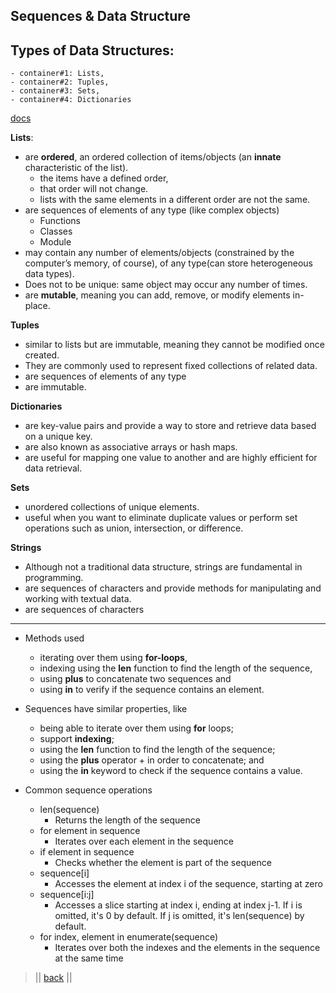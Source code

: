 ## Sequences & Data Structure

## Types of Data Structures: 
    - container#1: Lists, 
    - container#2: Tuples, 
    - container#3: Sets, 
    - container#4: Dictionaries

[docs](https://docs.python.org/3/tutorial/datastructures.html)

**Lists**: 
- are **ordered**, an ordered collection of items/objects (an **innate** characteristic of the list).
    - the items have a defined order, 
    - that order will not change.
    - lists with the same elements in a different order are not the same.
- are sequences of elements of any type (like complex objects)
    - Functions
    - Classes
    - Module
- may contain any number of elements/objects (constrained by the computer’s memory, of course), of any type(can store heterogeneous data types). 
- Does not to be unique: same object may occur any number of times.
- are **mutable**, meaning you can add, remove, or modify elements in-place.

**Tuples**
- similar to lists but are immutable, meaning they cannot be modified once created. 
- They are commonly used to represent fixed collections of related data.
- are sequences of elements of any type 
- are immutable.
	
**Dictionaries**
- are key-value pairs and provide a way to store and retrieve data based on a unique key. 
- are also known as associative arrays or hash maps.
- are useful for mapping one value to another and are highly efficient for data retrieval.

**Sets**
- unordered collections of unique elements. 
- useful when you want to eliminate duplicate values or perform set operations such as union, intersection, or difference.

**Strings**
- Although not a traditional data structure, strings are fundamental in programming. 
- are sequences of characters and provide methods for manipulating and working with textual data.
- are sequences of characters 


***

	
- Methods used
    - iterating over them using **for-loops**, 
    - indexing using the **len** function to find the length of the sequence, 
    - using **plus** to concatenate two sequences and 
    - using **in** to verify if the sequence contains an element. 

- Sequences have similar properties, like 
    * being able to iterate over them using **for** loops; 
    * support **indexing**; 
    * using the **len** function to find the length of the sequence; 
    * using the **plus** operator + in order to concatenate; and 
    * using the **in** keyword to check if the sequence contains a value.

- Common sequence operations
    * len(sequence) 
    	* Returns the length of the sequence
    * for element in sequence 
    	* Iterates over each element in the sequence
    * if element in sequence 
    	* Checks whether the element is part of the sequence
    * sequence[i] 
    	* Accesses the element at index i of the sequence, starting at zero
    * sequence[i:j] 
    	* Accesses a slice starting at index i, ending at index j-1. If i is omitted, it's 0 by default. If j is omitted, it's len(sequence) by default.
    * for index, element in enumerate(sequence) 
    	* Iterates over both the indexes and the elements in the sequence at the same time

> || [back](./) || 
